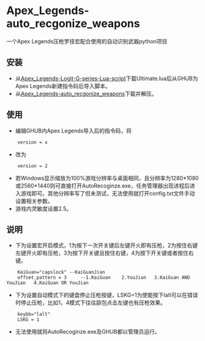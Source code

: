 # Apex_Legends-auto_recgonize_weapons
一个Apex Legends压枪罗技宏配合使用的自动识别武器python项目
## 安装

* 从[Apex_Legends-Logit-G-series-Lua-script](https://github.com/zz824865454/Apex_Legends-Logit-G-series-Lua-script)下载Ultimate.lua后从GHUB为Apex Legends新建指令码后导入脚本。
* 从[Apex_Legends-auto_recgonize_weapons](https://github.com/zz824865454/Apex_Legends-auto_recgonize_weapons/releases)下载并解压。

## 使用

* 编辑GHUB内Apex Legends导入后的指令码，将

```
    version = x
```
* 改为

```
    version = 2
```

* 若Windows显示缩放为100%游戏分辨率与桌面相同，且分辨率为1280\*1080或2560\*1440则可直接打开AutoRecoginze.exe，任务管理器出现进程后进入游戏即可。其他分辨率写了但未测试，无法使用就打开config.txt文件手动设置相关参数。
* 游戏内灵敏度设置2.5。

## 说明
* 下为设置宏开启模式，1为按下一次开关键后左键开火即有压枪，2为按住右键左键开火即有压枪，3为按下开关键且按住右键，4为按下开关键或者按住右键。

```
    KaiGuan="capslock" --KaiGuanJian
    offset_pattern = 3     --1.KaiGuan    2.YouJian   3.KaiGuan AND YouJian   4.KaiGuan OR YouJian
```

* 下为设置自动模式下的键盘停止压枪按键，LSKG=1为使能按下lalt可以在错误时停止压枪，比如1，4模式下往往舔包点击左键也有压枪效果。

```
    keybb="lalt"		
    LSKG = 1
```
* 无法使用就将AutoRecoginze.exe及GHUB都以管理员运行。

